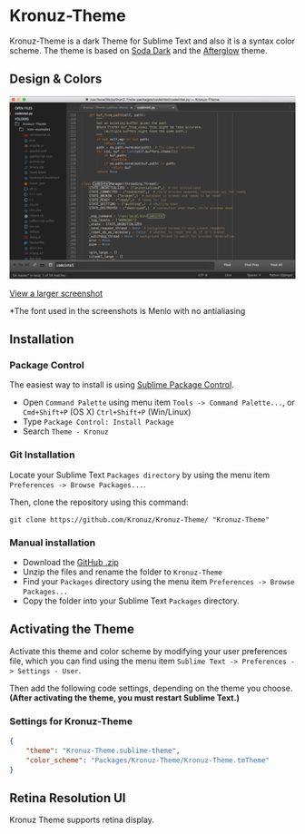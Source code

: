 # Kronuz-Theme

Kronuz-Theme is a dark Theme for Sublime Text and also it is a syntax color scheme. The theme is based on [Soda Dark](https://github.com/buymeasoda/soda-theme) and the [Afterglow](https://github.com/YabataDesign/afterglow-theme) theme.

## Design & Colors

![Kronuz-Theme](Screenshots/Kronuz-Theme.png)

[View a larger screenshot](https://raw.githubusercontent.com/Kronuz/Kronuz-Theme/master/Screenshots/Kronuz-Theme.png)

*The font used in the screenshots is Menlo with no antialiasing


## Installation

### Package Control

The easiest way to install is using [Sublime Package Control](https://sublime.wbond.net/).

* Open `Command Palette` using menu item `Tools -> Command Palette...`, or `Cmd+Shift+P` (OS X) `Ctrl+Shift+P` (Win/Linux)
* Type `Package Control: Install Package`
* Search `Theme - Kronuz`


### Git Installation

Locate your Sublime Text `Packages directory` by using the menu item `Preferences -> Browse Packages...`.

Then, clone the repository using this command:

    git clone https://github.com/Kronuz/Kronuz-Theme/ "Kronuz-Theme"


### Manual installation

* Download the [GitHub .zip](https://github.com/Kronuz/Kronuz-Theme/archive/master.zip)
* Unzip the files and rename the folder to `Kronuz-Theme`
* Find your `Packages` directory using the menu item  `Preferences -> Browse Packages...`
* Copy the folder into your Sublime Text `Packages` directory.


## Activating the Theme

Activate this theme and color scheme by modifying your user preferences file, which you can find using the menu item `Sublime Text -> Preferences -> Settings - User`.

Then add the following code settings, depending on the theme you choose. **(After activating the theme, you must restart Sublime Text.)**

### Settings for Kronuz-Theme

```json
{
    "theme": "Kronuz-Theme.sublime-theme",
    "color_scheme": "Packages/Kronuz-Theme/Kronuz-Theme.tmTheme"
}
```

## Retina Resolution UI

Kronuz Theme supports retina display.
